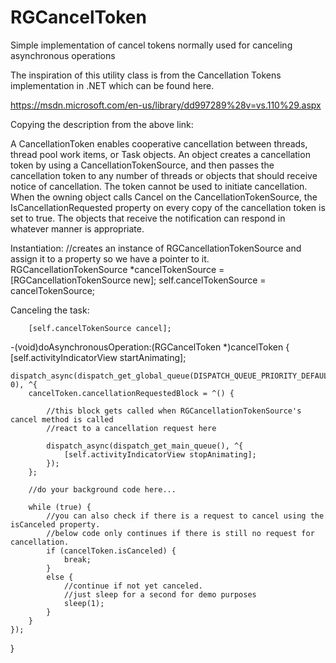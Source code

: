 # RGCancelToken
Simple implementation of cancel tokens normally used for canceling asynchronous operations

The inspiration of this utility class is from the Cancellation Tokens implementation in .NET which can be found here.

https://msdn.microsoft.com/en-us/library/dd997289%28v=vs.110%29.aspx

Copying the description from the above link:

A CancellationToken enables cooperative cancellation between threads, thread pool work items, or Task objects. An object creates a cancellation token by using a CancellationTokenSource, and then passes the cancellation token to any number of threads or objects that should receive notice of cancellation. The token cannot be used to initiate cancellation. When the owning object calls Cancel on the CancellationTokenSource, the IsCancellationRequested property on every copy of the cancellation token is set to true. The objects that receive the notification can respond in whatever manner is appropriate.

Instantiation:
    //creates an instance of RGCancellationTokenSource and assign it to a property so we have a pointer to it.
    RGCancellationTokenSource *cancelTokenSource = [RGCancellationTokenSource new];
    self.cancelTokenSource = cancelTokenSource;


Canceling the task:
```
    [self.cancelTokenSource cancel];
```    
    


-(void)doAsynchronousOperation:(RGCancelToken *)cancelToken {
    [self.activityIndicatorView startAnimating];
    
    dispatch_async(dispatch_get_global_queue(DISPATCH_QUEUE_PRIORITY_DEFAULT, 0), ^{
        cancelToken.cancellationRequestedBlock = ^() {
            
            //this block gets called when RGCancellationTokenSource's cancel method is called
            //react to a cancellation request here
            
            dispatch_async(dispatch_get_main_queue(), ^{
                [self.activityIndicatorView stopAnimating];
            });
        };
        
        //do your background code here...
        
        while (true) {
            //you can also check if there is a request to cancel using the isCanceled property.
            //below code only continues if there is still no request for cancellation.
            if (cancelToken.isCanceled) {
                break;
            }
            else {
                //continue if not yet canceled.
                //just sleep for a second for demo purposes
                sleep(1);
            }
        }
    });
}
